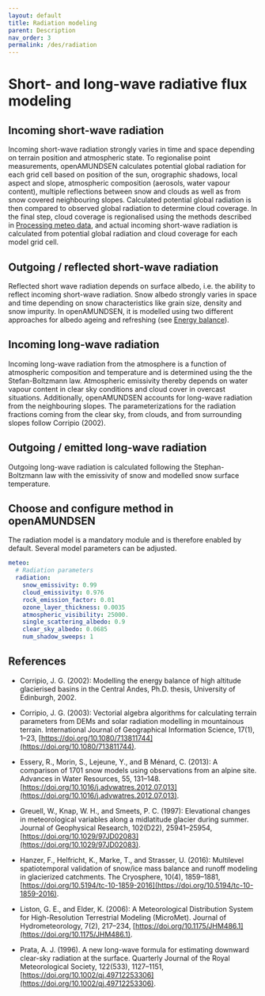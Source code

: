 ```yaml
---
layout: default
title: Radiation modeling
parent: Description
nav_order: 3
permalink: /des/radiation
---
```


# Short- and long-wave radiative flux modeling

## Incoming short-wave radiation
Incoming short-wave radiation strongly varies in time and space depending on terrain position and atmospheric state. To regionalise point measurements, openAMUNDSEN calculates potential global radiation for each grid cell based on position of the sun, orographic shadows, local aspect and slope, atmospheric composition (aerosols, water vapour content), multiple reflections between snow and clouds as well as from snow covered neighbouring slopes. Calculated potential global radiation is then compared to observed global radiation to determine cloud coverage. In the final step, cloud coverage is regionalised using the methods described in [Processing meteo data](/des/meteo), and actual incoming short-wave radiation is calculated from potential global radiation and cloud coverage for each model grid cell.

## Outgoing / reflected short-wave radiation
Reflected short wave radiation depends on surface albedo, i.e. the ability to reflect incoming short-wave radiation. Snow albedo strongly varies in space and time depending on snow characteristics like grain size, density and snow impurity. In openAMUNDSEN, it is modelled using two different approaches for albedo ageing and refreshing (see [Energy balance](/des/energy)).

## Incoming long-wave radiation
Incoming long-wave radiation from the atmosphere is a function of atmospheric composition and temperature and is determined using the the Stefan-Boltzmann law. Atmospheric emissivity thereby depends on water vapour content in clear sky conditions and cloud cover in overcast situations. Additionally, openAMUNDSEN accounts for long-wave radiation from the neighbouring slopes. The parameterizations for the radiation fractions coming from the clear sky, from clouds, and from surrounding slopes follow Corripio (2002).

## Outgoing / emitted long-wave radiation
Outgoing long-wave radiation is calculated following the Stephan-Boltzmann law with the emissivity of snow and modelled snow surface temperature.

## Choose and configure method in openAMUNDSEN

The radiation model is a mandatory module and is therefore enabled by default. Several model parameters can be adjusted. 

```yaml
meteo:
  # Radiation parameters
  radiation:
    snow_emissivity: 0.99
    cloud_emissivity: 0.976
    rock_emission_factor: 0.01
    ozone_layer_thickness: 0.0035
    atmospheric_visibility: 25000.
    single_scattering_albedo: 0.9
    clear_sky_albedo: 0.0685
    num_shadow_sweeps: 1
```



## References

- Corripio, J. G. (2002): Modelling the energy balance of high altitude glacierised basins in the Central Andes, Ph.D. thesis, University of Edinburgh, 2002.

- Corripio, J. G. (2003): Vectorial algebra algorithms for calculating terrain parameters from DEMs and solar radiation modelling in mountainous terrain. International Journal of Geographical Information Science, 17(1), 1–23, [https://doi.org/10.1080/713811744](https://doi.org/10.1080/713811744).

- Essery, R., Morin, S., Lejeune, Y., and B Ménard, C. (2013): A comparison of 1701 snow models using observations from an alpine site. Advances in Water Resources, 55, 131–148. [https://doi.org/10.1016/j.advwatres.2012.07.013](https://doi.org/10.1016/j.advwatres.2012.07.013).

- Greuell, W., Knap, W. H., and Smeets, P. C. (1997): Elevational changes in meteorological variables along a midlatitude glacier during summer. Journal of Geophysical Research, 102(D22), 25941–25954, [https://doi.org/10.1029/97JD02083](https://doi.org/10.1029/97JD02083).

- Hanzer, F., Helfricht, K., Marke, T., and Strasser, U. (2016): Multilevel spatiotemporal validation of snow/ice mass balance and runoff modeling in glacierized catchments. The Cryosphere, 10(4), 1859–1881, [https://doi.org/10.5194/tc-10-1859-2016](https://doi.org/10.5194/tc-10-1859-2016).

- Liston, G. E., and Elder, K. (2006): A Meteorological Distribution System for High-Resolution Terrestrial Modeling (MicroMet). Journal of Hydrometeorology, 7(2), 217–234, [https://doi.org/10.1175/JHM486.1](https://doi.org/10.1175/JHM486.1).

- Prata, A. J. (1996). A new long-wave formula for estimating downward clear-sky radiation at the surface. Quarterly Journal of the Royal Meteorological Society, 122(533), 1127–1151, [https://doi.org/10.1002/qj.49712253306](https://doi.org/10.1002/qj.49712253306).
